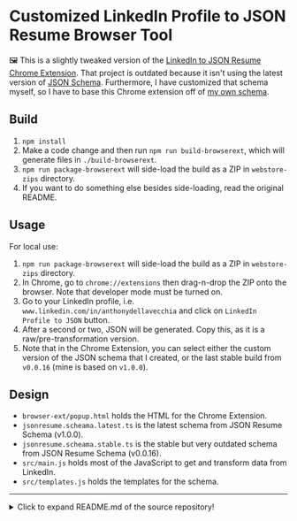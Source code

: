# Customized LinkedIn Profile to JSON Resume Browser Tool

🖼️ This is a slightly tweaked version of the [LinkedIn to JSON Resume Chrome Extension](https://github.com/joshuatz/linkedin-to-jsonresume). That project is outdated because it isn't using the latest version of [JSON Schema](https://github.com/jsonresume/resume-schema). Furthermore, I have customized that schema myself, so I have to base this Chrome extension off of [my own schema](https://github.com/anthonyjdella/customized-resume-schema).


## Build

1. `npm install`
2. Make a code change and then run `npm run build-browserext`, which will generate files in `./build-browserext`.
3. `npm run package-browserext` will side-load the build as a ZIP in `webstore-zips` directory.
4. If you want to do something else besides side-loading, read the original README.

## Usage

For local use:
1. `npm run package-browserext` will side-load the build as a ZIP in `webstore-zips` directory.
2. In Chrome, go to `chrome://extensions` then drag-n-drop the ZIP onto the browser. Note that developer mode must be turned on.
3. Go to your LinkedIn profile, i.e. `www.linkedin.com/in/anthonydellavecchia` and click on `LinkedIn Profile to JSON` button.
4. After a second or two, JSON will be generated. Copy this, as it is a raw/pre-transformation version.
5. Note that in the Chrome Extension, you can select either the custom version of the JSON schema that I created, or the last stable build from `v0.0.16` (mine is based on `v1.0.0`).

## Design

* `browser-ext/popup.html` holds the HTML for the Chrome Extension.
* `jsonresume.scheama.latest.ts` is the latest schema from JSON Resume Schema (v1.0.0).
* `jsonresume.scheama.stable.ts` is the stable but very outdated schema from JSON Resume Schema (v0.0.16).
* `src/main.js` holds most of the JavaScript to get and transform data from LinkedIn.
* `src/templates.js` holds the templates for the schema.

---

<details>
  <summary>Click to expand README.md of the source repository!</summary>

> An extremely easy-to-use browser extension for exporting your full LinkedIn Profile to a JSON Resume file or string.


![Demo GIF](demo-chrome_extension.gif "Demo Gif")

## Usage / Installation Options:
There are (or *were*) a few different options for how to use this:
 - **Fast and simple**: Chrome Extension - [Get it here](https://chrome.google.com/webstore/detail/jcaldklkmnjfpjaboilcejindjejbklh/)
     - Feel free to install, use, and then immediately uninstall if you just need a single export
     - No data is collected
 - [***Deprecated***] (at least for now): Bookmarklet
     - This was originally how this tool worked, but had to be retired as a valid method when LinkedIn added a stricter CSP that prevented it from working
     - Code to generate the bookmarklet is still in this repo if LI ever loosens the CSP

### Schema Versions
This tool supports multiple version of [the JSON Resume Schema specification](https://github.com/jsonresume/resume-schema) for export, which you can easily swap between in the dropdown selector! ✨

> "Which schema version should I use?"

If you are unsure, you should probably just stick with *"stable"*, which is the default. It should have the most widespread support across the largest number of platforms.

### Support for Multilingual Profiles
LinkedIn [has a unique feature](https://www.linkedin.com/help/linkedin/answer/1717/create-or-delete-a-profile-in-another-language) that allows you to create different versions of your profile for different languages, rather than relying on limited translation of certain fields.

For example, if you are bilingual in both English and German, you could create one version of your profile for each language, and then viewers would automatically see the correct one depending on where they live and their language settings.

I've implemented support (starting with `v1.0.0`) for multilingual profile export through a dropdown selector:

![Export Language Selector](multilingual-support.png)

The dropdown should automatically get populated with the languages that the profile you are currently viewing supports, in addition to your own preferred viewing language in the #1 spot. You should be able to switch between languages in the dropdown and click the export button to get a JSON Resume export with your selected language.

> Note: LinkedIn offers language choices through [a `Locale` string](https://developer.linkedin.com/docs/ref/v2/object-types#LocaleString), which is a combination of `country` (ISO-3166) and `language` (ISO-639). I do not make decisions as to what languages are supported.

> This feature is the part of this extension most likely to break in the future; LI has some serious quirks around multilingual profiles - see [my notes](./LinkedIn-Notes.md#voyager---multilingual-and-locales-support) for details.

### Export Options
There are several main buttons in the browser extension, with different effects. You can hover over each button to see the alt text describing what they do, or read below:
 - *LinkedIn Profile to JSON*: Converts the profile to the JSON Resume format, and then displays it in a popup modal for easy copying and pasting
 - *Download JSON Resume Export*: Same as above, but prompts you to download the result as an actual `.json` file.
 - *Download vCard File*: Export and download the profile as a Virtual Contact File (`.vcf`) (aka *vCard*)
     - There are some caveats with this format; see below


#### vCard Limitations and Caveats
 - Partial birthdate (aka `BDAY`) values (e.g. where the profile has a month and day, but has not opted to share their birth year), are only supported in v4 (RFC-6350) and above. This extension currently only supports v3, so in these situations the tool will simply omit the BDAY field from the export
     - See [#32](https://github.com/joshuatz/linkedin-to-jsonresume/issues/32) for details
 - The LinkedIn display photo (included in vCard) served by LI is a temporary URL, with a fixed expiration date set by LinkedIn. From observations, this is often set months into the future, but could still be problematic for address book clients that don't cache images. To work around this, I'm converting it to a base64 string; this should work with most vCard clients, but also increases the vCard file size considerably.

### Chrome Side-loading Instructions
Instead of installing from the Chrome Webstore, you might might want to "side-load" a ZIP build for either local development, or to try out a new release that has not yet made it through the Chrome review process. Here are the instructions for doing so:

1. Find the ZIP you want to load
     - If you want to side-load the latest version, you can download a ZIP from [the releases tab](https://github.com/joshuatz/linkedin-to-jsonresume/releases/)
     - If you want to side-load a local build, use `npm run package-browserext` to create a ZIP
2. Go to Chrome's extension setting page (`chrome://extensions`)
3. Turn on developer mode (upper right toggle switch)
4. Drag the downloaded zip to the browser to let it install
5. Test it out, then uninstall

You can also unpack the ZIP and load it as "unpacked".

## Troubleshooting
When in doubt, refresh the profile page before using this tool.

### Troubleshooting - Debug Log
If I'm trying to assist you in solving an issue with this tool, I might have you share some debug info. Currently, the easiest way to do this is to use the Chrome developer's console:

1. Append `?li2jr_debug=true` to the end of the URL of the profile you are on
2. Open Chrome dev tools, and specifically, the console ([instructions](https://developers.google.com/web/tools/chrome-devtools/open#console))
3. Run the extension (try to export the profile), and then look for red messages that show up in the console (these are errors, as opposed to warnings or info logs).
    - You can filter to just `error` messages, in the filter dropdown above the console.

---

## Updates:
<details>
    <summary>Update History (Click to Show / Hide)</summary>

Date | Release | Notes
--- | --- | ---
2/27/2021 | 2.1.2 | Fix: Multiple issues around work history / experience; missing titles, ordering, etc. Overhauled approach to extracting work entries.
12/19/2020 | 2.1.1 | Fix: Ordering of work history with new API endpoint ([#38](https://github.com/joshuatz/linkedin-to-jsonresume/issues/38))
12/7/2020 | 2.1.0 | Fix: Issue with multilingual profile, when exporting your own profile with a different locale than your profile's default. ([#37](https://github.com/joshuatz/linkedin-to-jsonresume/pull/37))
11/12/2020 | 2.0.0 | Support for multiple schema versions ✨ ([#34](https://github.com/joshuatz/linkedin-to-jsonresume/pull/34))
11/8/2020 | 1.5.1 | Fix: Omit partial BDAY export in vCard ([#32](https://github.com/joshuatz/linkedin-to-jsonresume/issues/32))
10/22/2020 | 1.5.0 | Fix: Incorrect birthday month in exported vCards (off by one)<br>Fix: Better pattern for extracting profile ID from URL, fixes extracting from virtual sub-pages of profile (e.g. `/detail/contact-info`), or with query or hash strings at the end.
7/7/2020 | 1.4.2 | Fix: For work positions, if fetched via `profilePositionGroups`, LI ordering (the way it looks on your profile) was not being preserved.
7/31/2020 | 1.4.1 | Fix: In some cases, wrong profileUrnId was extracted from current profile, which led to work history API call being ran against a *different* profile (e.g. from "recommended section", or something like that).
7/21/2020 | 1.4.0 | Fix: For vCard exports, Previous profile was getting grabbed after SPA navigation between profiles.
7/6/2020 | 1.3.0 | Fix: Incomplete work position entries for some users; LI was limiting the amount of pre-fetched data. Had to implement request paging to fix.<br/><br/>Also refactored a lot of code, improved result caching, and other tweaks.
6/18/2020 | 1.2.0 | Fix / Improve VCard export feature.
6/5/2020 | 1.1.0 | New feature: [vCard](https://en.wikipedia.org/wiki/VCard) export, which you can import into Outlook / Google Contacts / etc.
5/31/2020 | 1.0.0 | Brought output up to par with "spec", integrated schemas as TS, added support for multilingual profiles, overhauled JSDoc types.<br><br>Definitely a *breaking* change, since the output has changed to mirror schema more closely (biggest change is `website` in several spots has become `url`)
5/9/2020 | 0.0.9 | Fixed "references", added certificates (behind setting), and formatting tweaks
4/4/2020 | 0.0.8 | Added version string display to popup
4/4/2020 | 0.0.7 | Fixed and improved contact info collection (phone, Twitter, and email). Miscellaneous other tweaks.
10/22/2019 | 0.0.6 | Updated recommendation querySelector after LI changed DOM. Thanks again, @ [lucbpz](https://github.com/lucbpz).
10/19/2019 | 0.0.5 | Updated LI date parser to produce date string compliant with JSONResume Schema (padded). Thanks @ [lucbpz](https://github.com/lucbpz).
9/12/2019 | 0.0.4 | Updated Chrome webstore stuff to avoid LI IP usage (Google took down extension page due to complaint). Updated actual scraper code to grab full list of skills vs just highlighted.
8/3/2019 | NA | Rewrote this tool as a browser extension instead of a bookmarklet to get around the CSP issue. Seems to work great!
7/22/2019 | NA | ***ALERT***: This bookmarklet is currently broken, thanks to LinkedIn adding a new restrictive CSP (Content Security Policy) header to the site. [I've opened an issue](https://github.com/joshuatz/linkedin-to-jsonresume-bookmarklet/issues/1) to discuss this, and both short-term (requires using the console) and long-term (browser extension) solutions.
6/21/2019 | 0.0.3 | I saw the bookmarklet was broken depending on how you came to the profile page, so I refactored a bunch of code and found a much better way to pull the data. Should be much more reliable!
</details>

---

## What is JSON Resume?
"JSON Resume" is an open-source standard / schema, currently gaining in adoption, that standardizes the content of a resume into a shared underlying structure that others can use in automated resume formatters, parsers, etc. Read more about it [here](https://jsonresume.org/), or on [GitHub](https://github.com/jsonresume).

## What is this tool?
I made this because I wanted a way to quickly generate a JSON Resume export from my LinkedIn profile, and got frustrated with how locked down the LinkedIn APIs are and how slow it is to request your data export (up to 72 hours). "Install" the tool to your browser, then click to run it while looking at a LinkedIn profile (preferably your own), and my code will grab the various pieces of information off the page and then show a popup with the full JSON resume export that you can copy and paste to wherever you would like.

---

## Development
> With the rewrite to a browser extension, I actually configured the build scripts to be able to still create a bookmarklet from the same codebase, in case the bookmarklet ever becomes a viable option again.

### Building the browser extension
`npm run build-browserext` will transpile and copy all the right files to `./build-browserext`, which you can then side-load into your browser. If you want to produce a single ZIP archive for the extension, `npm run package-browserext` will do that.

> Use `build-browserext-debug` for a source-map debug version. To get more console output, append `li2jr_debug=true` to the query string of the LI profile you are using the tool with.

### Building the bookmarklet version
Currently, the build process looks like this:
 - `src/main.js` -> (`webpack + babel`) -> `build/main.js` -> [`mrcoles/bookmarklet`](https://github.com/mrcoles/bookmarklet) -> `build/bookmarklet_export.js` -> `build/install-page.html`
     - The bookmark can then be dragged to your bookmarks from the final `build/install-page.html`

All of the above should happen automatically when you do `npm run build-bookmarklet`.

If this ever garners enough interest and needs to be updated, I will probably want to re-write it with TypeScript to make it more maintainable. 

### LinkedIn Documentation
For understanding some peculiarities of the LI API, see [LinkedIn-Notes.md](./LinkedIn-Notes.md).

### Debugging
Debugging the extension is a little cumbersome, because of the way Chrome sandboxes extension scripts and how code has to be injected. An alternative to setting breakpoints in the extension code itself, is to copy the output of `/build/main.js` and run it via the console.

```js
li2jr = new LinkedinToResumeJson(true, true);
li2jr.parseAndShowOutput();
```

> Even if you have the repo inside of a local static server, you can't inject it via a script tag or fetch & eval, due to LI's restrictive CSP.

If you do want to find the actual injected code of the extension in Chrome dev tools, you should be able to find it under `Sources -> Content Scripts -> top -> JSON Resume Exporter -> {main.js}`

#### Debugging Snippets
Helpful snippets (subject to change; these rely heavily on internals):

```js
// Get main profileDB (after running extension)
var profileRes = await liToJrInstance.getParsedProfile(true);
var profileDb = await liToJrInstance.internals.buildDbFromLiSchema(profileRes.liResponse);
```

---

## DISCLAIMER:
This tool is not affiliated with LinkedIn in any manner. Intended use is to export your own profile data, and you, as the user, are responsible for using it within the terms and services set out by LinkedIn. I am not responsible for any misuse, or repercussions of said misuse.

## Attribution:
Icon for browser extension:
 - [https://www.iconfinder.com/icons/95928/arrow_down_download_profile_icon](https://www.iconfinder.com/icons/95928/arrow_down_download_profile_icon)

</details>
